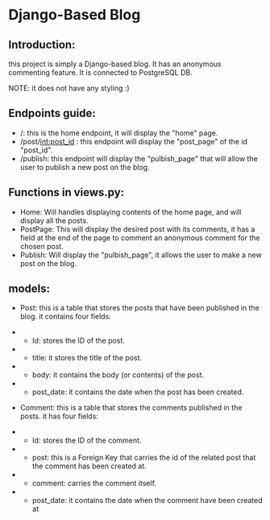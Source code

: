 # Django-Based Blog 
## Introduction:
this project is simply a Django-based blog. It has an anonymous commenting feature. It is connected to PostgreSQL DB.

NOTE: it does not have any styling :)
## Endpoints guide:
- /: this is the home endpoint, it will display the "home" page.
- /post/<int:post_id> : this endpoint will display the "post_page" of the id "post_id".
- /publish: this endpoint will display the "pulbish_page" that will allow the user to publish a new post on the blog.
## Functions in views.py: 
- Home: Will handles displaying contents of the home page, and will display all the posts.
- PostPage: This will display the desired post with its comments, it has a field at the end of the page to comment an anonymous comment for the chosen post.
- Publish: Will display the "pulbish_page", it allows the user to make a new post on the blog.

## models:
- Post: this is a table that stores the posts that have been published in the blog. it contains four fields:
- - Id: stores the ID of the post.
- - title: it stores the title of the post.
- - body: it contains the body (or contents) of the post.
- - post_date: it contains the date when the post has been created.


- Comment: this is a table that stores the comments published in the posts. it has four fields:
- - Id: stores the ID of the comment.
- - post: this is a Foreign Key that carries the id of the related post that the comment has been created at.
- - comment: carries the comment itself.
- - post_date: it contains the date when the comment have been created at
